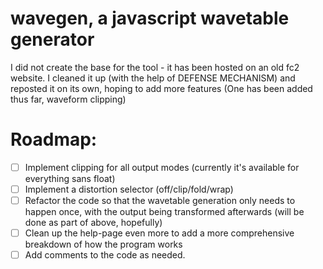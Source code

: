 # wavegen, a javascript wavetable generator
I did not create the base for the tool - it has been hosted on an old fc2 website. I cleaned it up (with the help of DEFENSE MECHANISM) and reposted it on its own, hoping to add more features (One has been added thus far, waveform clipping)

# Roadmap:
- [ ] Implement clipping for all output modes (currently it's available for everything sans float)
- [ ] Implement a distortion selector (off/clip/fold/wrap)
- [ ] Refactor the code so that the wavetable generation only needs to happen once, with the output being transformed afterwards (will be done as part of above, hopefully)
- [ ] Clean up the help-page even more to add a more comprehensive breakdown of how the program works
- [ ] Add comments to the code as needed.

